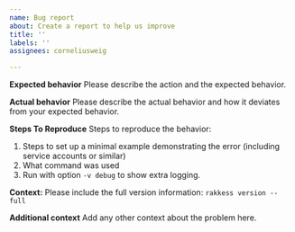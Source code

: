 ```yaml
---
name: Bug report
about: Create a report to help us improve
title: ''
labels: ''
assignees: corneliusweig

---
```


**Expected behavior**
Please describe the action and the expected behavior.

**Actual behavior**
Please describe the actual behavior and how it deviates from your expected behavior.

**Steps To Reproduce**
Steps to reproduce the behavior:
1. Steps to set up a minimal example demonstrating the error (including service accounts or similar)
2. What command was used
3. Run with option `-v debug` to show extra logging.

**Context:**
Please include the full version information: `rakkess version --full`

**Additional context**
Add any other context about the problem here.
